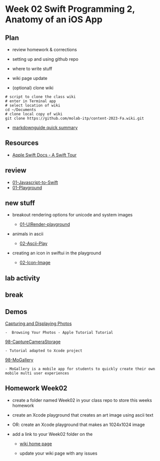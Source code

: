 # Week 02 Swift Programming 2, Anatomy of an iOS App

<!-- ## Review last week -->

<!-- - [01-MoLab-Notes](https://github.com/molab-itp/content-2023-Fa/blob/main/assets/01-MoLab-Notes.pdf) -->

## Plan

- review homework & corrections

- setting up and using github repo

- where to write stuff

- wiki page update

- (optional) clone wiki

```
# script to clone the class wiki
# enter in Terminal app
# select location of wiki
cd ~/Documents
# clone local copy of wiki
git clone https://github.com/molab-itp/content-2023-Fa.wiki.git
```

- [markdownguide quick summary](https://www.markdownguide.org/cheat-sheet/)

## Resources

- [Apple Swift Docs - A Swift Tour](https://docs.swift.org/swift-book/documentation/the-swift-programming-language/guidedtour/)
<!-- - [Apple Swift Docs - for developer](https://developer.apple.com/documentation/swift) -->

## review

- [01-Javascript-to-Swift](https://github.com/molab-itp/01-Javascript-to-Swift)
- [01-Playground](https://github.com/molab-itp/01-Playground)

## new stuff

- breakout rendering options for unicode and system images

  - [01-UIRender-playground](https://github.com/molab-itp/01-UIRender-playground)

- animals in ascii

  - [02-Ascii-Play](https://github.com/molab-itp/02-Ascii-Play)

- creating an icon in swiftui in the playground

  - [02-Icon-Image](https://github.com/molab-itp/02-Icon-Image)

## lab activity

## break

## Demos

[Capturing and Displaying Photos](https://developer.apple.com/tutorials/sample-apps/capturingphotos-browsephotos)

    -  Browsing Your Photos - Apple Tutorial Tutorial

[98-CaptureCameraStorage](https://github.com/molab-itp/98-CaptureCameraStorage)

    - Tutorial adapted to Xcode project

[98-MoGallery](https://github.com/molab-itp/98-MoGallery)

    - MoGallery is a mobile app for students to quickly create their own mobile multi user experiences

## Homework Week02

- create a folder named Week02 in your class repo to store this weeks homework

- create an Xcode playground that creates an art image using ascii text
- OR: create an Xcode playground that makes an 1024x1024 image

- add a link to your Week02 folder on the

  - [wiki home page](https://github.com/molab-itp/content-2023-Fa/wiki#week-02-homework)

  - update your wiki page with any issues

